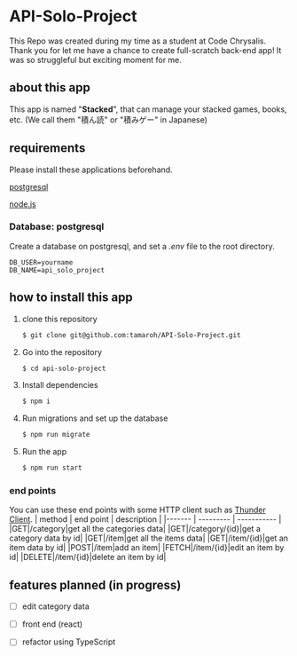 # API-Solo-Project
This Repo was created during my time as a student at Code Chrysalis.
Thank you for let me have a chance to create full-scratch back-end app!
It was so struggleful but exciting moment for me.
## about this app
This app is named "__Stacked__", that can manage your stacked games, books, etc.
 (We call them "積ん読" or "積みゲー" in Japanese)
## requirements
Please install these applications beforehand.

[postgresql](https://www.postgresql.org/)

[node.js](https://nodejs.org/)

### Database: postgresql
Create a database on postgresql, and set a _.env_ file to the root directory.
```
DB_USER=yourname
DB_NAME=api_solo_project
```
## how to install this app
1. clone this repository
    ```zsh
    $ git clone git@github.com:tamaroh/API-Solo-Project.git
    ```
1. Go into the repository
    ```zsh
    $ cd api-solo-project
    ```
1. Install dependencies
    ```zsh
    $ npm i
    ```
4. Run migrations and set up the database
    ```zsh
    $ npm run migrate
    ```
5. Run the app
    ```bash
    $ npm run start
    ```
### end points
You can use these end points with some HTTP client such as [Thunder Client](https://github.com/rangav/thunder-client-support).
| method | end point | description |
|------- | --------- | ----------- |
|GET|/category|get all the categories data|
|GET|/category/{id}|get a category data by id|
|GET|/item|get all the items data|
|GET|/item/{id}|get an item data by id|
|POST|/item|add an item|
|FETCH|/item/{id}|edit an item by id|
|DELETE|/item/{id}|delete an item by id|

## features planned (in progress)
- [ ] edit category data
- [ ] front end (react)
- [ ] refactor using TypeScript

